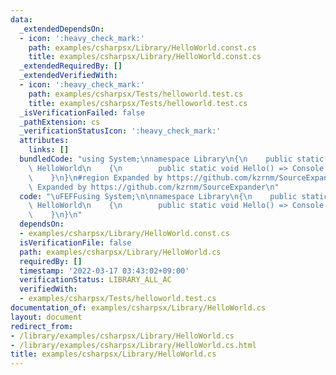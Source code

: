 ```yaml
---
data:
  _extendedDependsOn:
  - icon: ':heavy_check_mark:'
    path: examples/csharpsx/Library/HelloWorld.const.cs
    title: examples/csharpsx/Library/HelloWorld.const.cs
  _extendedRequiredBy: []
  _extendedVerifiedWith:
  - icon: ':heavy_check_mark:'
    path: examples/csharpsx/Tests/helloworld.test.cs
    title: examples/csharpsx/Tests/helloworld.test.cs
  _isVerificationFailed: false
  _pathExtension: cs
  _verificationStatusIcon: ':heavy_check_mark:'
  attributes:
    links: []
  bundledCode: "using System;\nnamespace Library\n{\n    public static partial class\
    \ HelloWorld\n    {\n        public static void Hello() => Console.WriteLine(Text);\n\
    \    }\n}\n#region Expanded by https://github.com/kzrnm/SourceExpander\n#endregion\
    \ Expanded by https://github.com/kzrnm/SourceExpander\n"
  code: "\uFEFFusing System;\n\nnamespace Library\n{\n    public static partial class\
    \ HelloWorld\n    {\n        public static void Hello() => Console.WriteLine(Text);\n\
    \    }\n}\n"
  dependsOn:
  - examples/csharpsx/Library/HelloWorld.const.cs
  isVerificationFile: false
  path: examples/csharpsx/Library/HelloWorld.cs
  requiredBy: []
  timestamp: '2022-03-17 03:43:02+09:00'
  verificationStatus: LIBRARY_ALL_AC
  verifiedWith:
  - examples/csharpsx/Tests/helloworld.test.cs
documentation_of: examples/csharpsx/Library/HelloWorld.cs
layout: document
redirect_from:
- /library/examples/csharpsx/Library/HelloWorld.cs
- /library/examples/csharpsx/Library/HelloWorld.cs.html
title: examples/csharpsx/Library/HelloWorld.cs
---
```

